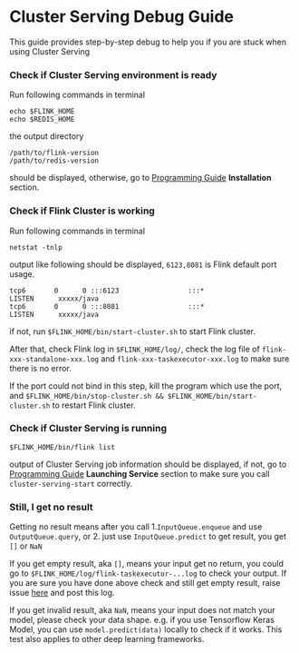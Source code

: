 # Cluster Serving Debug Guide

This guide provides step-by-step debug to help you if you are stuck when using Cluster Serving
### Check if Cluster Serving environment is ready
Run following commands in terminal
```
echo $FLINK_HOME
echo $REDIS_HOME
```
the output directory
```
/path/to/flink-version
/path/to/redis-version
``` 
 
should be displayed, otherwise, go to [Programming Guide](ProgrammingGuide.md) **Installation** section.

### Check if Flink Cluster is working
Run following commands in terminal
```
netstat -tnlp
```
output like following should be displayed, `6123,8081` is Flink default port usage.
```
tcp6       0      0 :::6123                 :::*                    LISTEN      xxxxx/java
tcp6       0      0 :::8081                 :::*                    LISTEN      xxxxx/java
```
if not, run `$FLINK_HOME/bin/start-cluster.sh` to start Flink cluster.

After that, check Flink log in `$FLINK_HOME/log/`, check the log file of `flink-xxx-standalone-xxx.log` and `flink-xxx-taskexecutor-xxx.log` to make sure there is no error.

If the port could not bind in this step, kill the program which use the port, and `$FLINK_HOME/bin/stop-cluster.sh && $FLINK_HOME/bin/start-cluster.sh` to restart Flink cluster.
### Check if Cluster Serving is running
```
$FLINK_HOME/bin/flink list
```
output of Cluster Serving job information should be displayed, if not, go to [Programming Guide](ProgrammingGuide.md) **Launching Service** section to make sure you call `cluster-serving-start` correctly.

### Still, I get no result
Getting no result means after you call 1.`InputQueue.enqueue` and use `OutputQueue.query`, or 2. just use `InputQueue.predict`  to get result, you get `[]` or `NaN`

If you get empty result, aka `[]`, means your input get no return, you could go to `$FLINK_HOME/log/flink-taskexecutor-...log` to check your output. If you are sure you have done above check and still get empty result, raise issue [here](https://github.com/intel-analytics/analytics-zoo/issues) and post this log.

If you get invalid result, aka `NaN`, means your input does not match your model, please check your data shape. e.g. if you use Tensorflow Keras Model, you can use `model.predict(data)` locally to check if it works. This test also applies to other deep learning frameworks.
